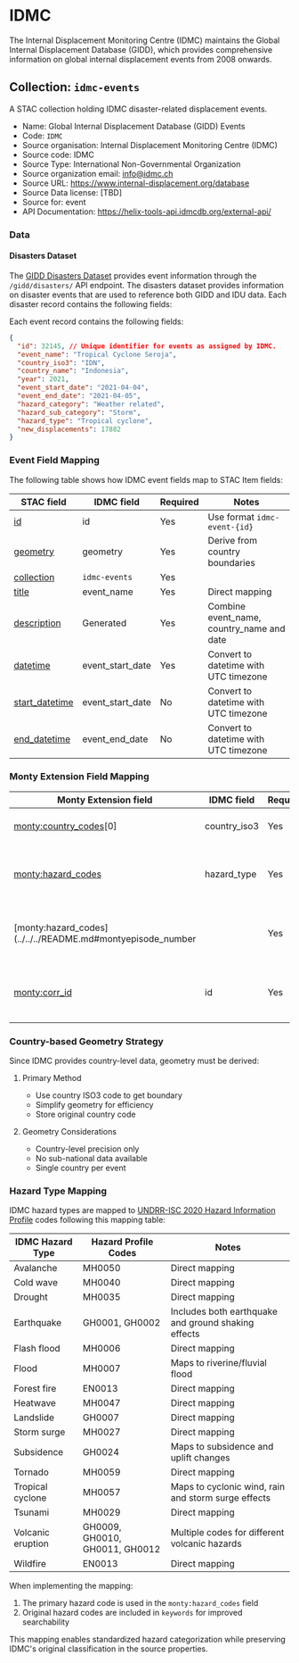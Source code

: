 # IDMC

The Internal Displacement Monitoring Centre (IDMC) maintains the Global Internal Displacement Database (GIDD), which provides comprehensive information on global internal displacement events from 2008 onwards.

## Collection: `idmc-events`

A STAC collection holding IDMC disaster-related displacement events.

- Name: Global Internal Displacement Database (GIDD) Events
- Code: `IDMC`
- Source organisation: Internal Displacement Monitoring Centre (IDMC)
- Source code: IDMC
- Source Type: International Non-Governmental Organization
- Source organization email: info@idmc.ch
- Source URL: https://www.internal-displacement.org/database
- Source Data license: [TBD]
- Source for: event
- API Documentation: https://helix-tools-api.idmcdb.org/external-api/

### Data

#### Disasters Dataset

The [GIDD Disasters Dataset](https://www.internal-displacement.org/database/api-documentation/#gidd-disasters-dataset) provides event information through the `/gidd/disasters/` API endpoint.
The disasters dataset provides information on disaster events that are used to reference both GIDD and IDU data. Each disaster record contains the following fields:

Each event record contains the following fields:

```json
{
  "id": 32145, // Unique identifier for events as assigned by IDMC.
  "event_name": "Tropical Cyclone Seroja",
  "country_iso3": "IDN",
  "country_name": "Indonesia", 
  "year": 2021,
  "event_start_date": "2021-04-04",
  "event_end_date": "2021-04-05",
  "hazard_category": "Weather related",
  "hazard_sub_category": "Storm",
  "hazard_type": "Tropical cyclone",
  "new_displacements": 17882
}
```

### Event Field Mapping

The following table shows how IDMC event fields map to STAC Item fields:

| STAC field                                                                                                               | IDMC field       | Required | Notes                                     |
| ------------------------------------------------------------------------------------------------------------------------ | ---------------- | -------- | ----------------------------------------- |
| [id](https://github.com/radiantearth/stac-spec/blob/master/item-spec/item-spec.md#id)                                    | id               | Yes      | Use format `idmc-event-{id}`              |
| [geometry](https://github.com/radiantearth/stac-spec/blob/master/item-spec/item-spec.md#geometry)                        | geometry         | Yes      | Derive from country boundaries            |
| [collection](https://github.com/radiantearth/stac-spec/blob/master/item-spec/item-spec.md#collection)                    | `idmc-events`    | Yes      |                                           |
| [title](https://github.com/radiantearth/stac-spec/blob/master/item-spec/common-metadata.md#item-fields)                  | event_name       | Yes      | Direct mapping                            |
| [description](https://github.com/radiantearth/stac-spec/blob/master/item-spec/common-metadata.md#item-fields)            | Generated        | Yes      | Combine event_name, country_name and date |
| [datetime](https://github.com/radiantearth/stac-spec/blob/master/item-spec/common-metadata.md#date-and-time)             | event_start_date | Yes      | Convert to datetime with UTC timezone     |
| [start_datetime](https://github.com/radiantearth/stac-spec/blob/master/item-spec/common-metadata.md#date-and-time-range) | event_start_date | No       | Convert to datetime with UTC timezone     |
| [end_datetime](https://github.com/radiantearth/stac-spec/blob/master/item-spec/common-metadata.md#date-and-time-range)   | event_end_date   | No       | Convert to datetime with UTC timezone     |

### Monty Extension Field Mapping

| Monty Extension field                                            | IDMC field   | Required | Notes                                                                    |
| ---------------------------------------------------------------- | ------------ | -------- | ------------------------------------------------------------------------ |
| [monty:country_codes](../../../README.md#montycountry_codes)\[0] | country_iso3 | Yes      | Direct mapping to array                                                  |
| [monty:hazard_codes](../../../README.md#montyhazard_codes)       | hazard_type  | Yes      | Map using the [hazard type mapping](#hazard-type-mapping)                |
| [monty:hazard_codes](../../../README.md#montyepisode_number      |              | Yes      | Always 1 (IDMC doesn't track episodes)                                   |
| [monty:corr_id](../../../README.md#montycorr_id)                 | id           | Yes      | Generated following the [event pairing procedure](../../event_paring.md) |

### Country-based Geometry Strategy

Since IDMC provides country-level data, geometry must be derived:

1. Primary Method
   - Use country ISO3 code to get boundary
   - Simplify geometry for efficiency
   - Store original country code

2. Geometry Considerations
   - Country-level precision only
   - No sub-national data available
   - Single country per event

### Hazard Type Mapping 

IDMC hazard types are mapped to [UNDRR-ISC 2020 Hazard Information Profile](../../taxonomy.md#undrr-isc-2020-hazard-information-profiles) codes following this mapping table:

| IDMC Hazard Type  | Hazard Profile Codes           | Notes                                               |
| ----------------- | ------------------------------ | --------------------------------------------------- |
| Avalanche         | MH0050                         | Direct mapping                                      |
| Cold wave         | MH0040                         | Direct mapping                                      |
| Drought           | MH0035                         | Direct mapping                                      |
| Earthquake        | GH0001, GH0002                 | Includes both earthquake and ground shaking effects |
| Flash flood       | MH0006                         | Direct mapping                                      |
| Flood             | MH0007                         | Maps to riverine/fluvial flood                      |
| Forest fire       | EN0013                         | Direct mapping                                      |
| Heatwave          | MH0047                         | Direct mapping                                      |
| Landslide         | GH0007                         | Direct mapping                                      |
| Storm surge       | MH0027                         | Direct mapping                                      |
| Subsidence        | GH0024                         | Maps to subsidence and uplift changes               |
| Tornado           | MH0059                         | Direct mapping                                      |
| Tropical cyclone  | MH0057                         | Maps to cyclonic wind, rain and storm surge effects |
| Tsunami           | MH0029                         | Direct mapping                                      |
| Volcanic eruption | GH0009, GH0010, GH0011, GH0012 | Multiple codes for different volcanic hazards       |
| Wildfire          | EN0013                         | Direct mapping                                      |

When implementing the mapping:

1. The primary hazard code is used in the `monty:hazard_codes` field
2. Original hazard codes are included in `keywords` for improved searchability

This mapping enables standardized hazard categorization while preserving IDMC's original classification in the source properties.